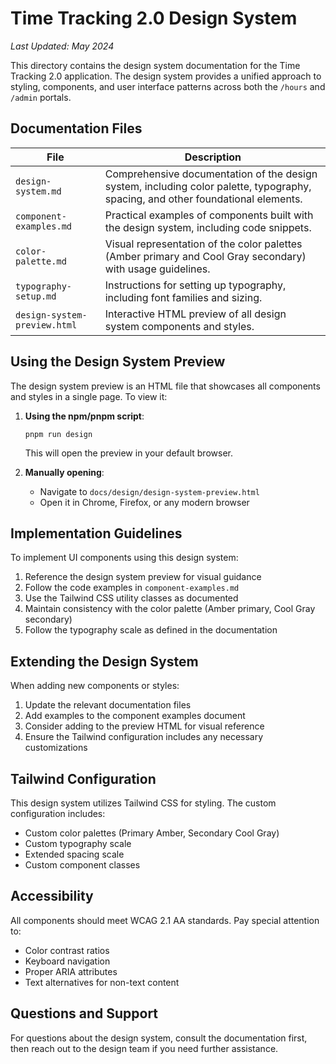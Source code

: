 # Time Tracking 2.0 Design System

*Last Updated: May 2024*

This directory contains the design system documentation for the Time Tracking 2.0 application. The design system provides a unified approach to styling, components, and user interface patterns across both the `/hours` and `/admin` portals.

## Documentation Files

| File | Description |
|------|-------------|
| `design-system.md` | Comprehensive documentation of the design system, including color palette, typography, spacing, and other foundational elements. |
| `component-examples.md` | Practical examples of components built with the design system, including code snippets. |
| `color-palette.md` | Visual representation of the color palettes (Amber primary and Cool Gray secondary) with usage guidelines. |
| `typography-setup.md` | Instructions for setting up typography, including font families and sizing. |
| `design-system-preview.html` | Interactive HTML preview of all design system components and styles. |

## Using the Design System Preview

The design system preview is an HTML file that showcases all components and styles in a single page. To view it:

1. **Using the npm/pnpm script**:
   ```
   pnpm run design
   ```
   This will open the preview in your default browser.

2. **Manually opening**:
   - Navigate to `docs/design/design-system-preview.html` 
   - Open it in Chrome, Firefox, or any modern browser

## Implementation Guidelines

To implement UI components using this design system:

1. Reference the design system preview for visual guidance
2. Follow the code examples in `component-examples.md`
3. Use the Tailwind CSS utility classes as documented
4. Maintain consistency with the color palette (Amber primary, Cool Gray secondary)
5. Follow the typography scale as defined in the documentation

## Extending the Design System

When adding new components or styles:

1. Update the relevant documentation files
2. Add examples to the component examples document
3. Consider adding to the preview HTML for visual reference
4. Ensure the Tailwind configuration includes any necessary customizations

## Tailwind Configuration

This design system utilizes Tailwind CSS for styling. The custom configuration includes:

- Custom color palettes (Primary Amber, Secondary Cool Gray)
- Custom typography scale
- Extended spacing scale
- Custom component classes

## Accessibility

All components should meet WCAG 2.1 AA standards. Pay special attention to:

- Color contrast ratios
- Keyboard navigation
- Proper ARIA attributes
- Text alternatives for non-text content

## Questions and Support

For questions about the design system, consult the documentation first, then reach out to the design team if you need further assistance. 